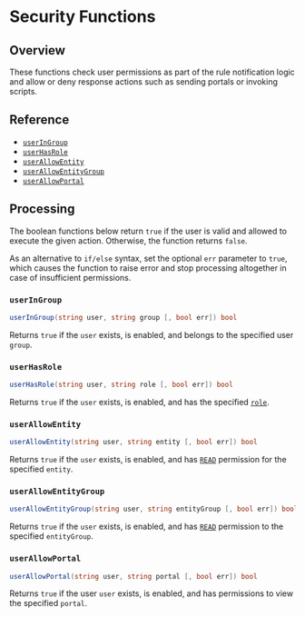 # Security Functions

## Overview

These functions check user permissions as part of the rule notification logic and allow or deny response actions such as sending portals or invoking scripts.

## Reference

* [`userInGroup`](#useringroup)
* [`userHasRole`](#userhasrole)
* [`userAllowEntity`](#userallowentity)
* [`userAllowEntityGroup`](#userallowentitygroup)
* [`userAllowPortal`](#userallowportal)

## Processing

The boolean functions below return `true` if the user is valid and allowed to execute the given action. Otherwise, the function returns `false`.

As an alternative to `if/else` syntax, set the optional `err` parameter to `true`, which causes the function to raise error and stop processing altogether in case of insufficient permissions.

### `userInGroup`

```csharp
userInGroup(string user, string group [, bool err]) bool
```

Returns `true` if the `user` exists, is enabled, and belongs to the specified user `group`.

### `userHasRole`

```csharp
userHasRole(string user, string role [, bool err]) bool
```

Returns `true` if the `user` exists, is enabled, and has the specified [`role`](../administration/user-authorization.md#role-based-access-control).

### `userAllowEntity`

```csharp
userAllowEntity(string user, string entity [, bool err]) bool
```

Returns `true` if the `user` exists, is enabled, and has [`READ`](../administration/user-authorization.md#entity-permissions) permission for the specified `entity`.

### `userAllowEntityGroup`

```csharp
userAllowEntityGroup(string user, string entityGroup [, bool err]) bool
```

Returns `true` if the `user` exists, is enabled, and has [`READ`](../administration/user-authorization.md#entity-permissions) permission to the specified `entityGroup`.

### `userAllowPortal`

```csharp
userAllowPortal(string user, string portal [, bool err]) bool
```

Returns `true` if the user `user` exists, is enabled, and has permissions to view the specified `portal`.
